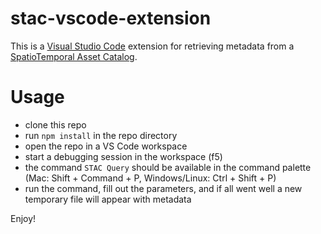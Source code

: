 # stac-vscode-extension

This is a [Visual Studio Code](https://code.visualstudio.com/) extension for retrieving metadata from a [SpatioTemporal Asset Catalog](https://stacspec.org/en).

# Usage
- clone this repo
- run `npm install` in the repo directory
- open the repo in a VS Code workspace
- start a debugging session in the workspace (f5)
- the command `STAC Query` should be available in the command palette (Mac: Shift + Command + P, Windows/Linux: Ctrl + Shift + P)
- run the command, fill out the parameters, and if all went well a new temporary file will appear with metadata

Enjoy!
